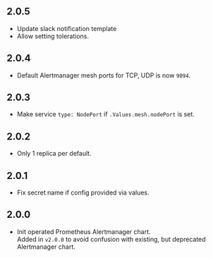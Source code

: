 ## 2.0.5

* Update slack notification template
* Allow setting tolerations.

## 2.0.4

* Default Alertmanager mesh ports for TCP, UDP is now `9094`.

## 2.0.3

* Make service `type: NodePort` if `.Values.mesh.nodePort` is set. 

## 2.0.2

* Only 1 replica per default.

## 2.0.1

* Fix secret name if config provided via values.

## 2.0.0

* Init operated Prometheus Alertmanager chart.  
  Added in `v2.0.0` to avoid confusion with existing, but deprecated Alertmanager chart.
